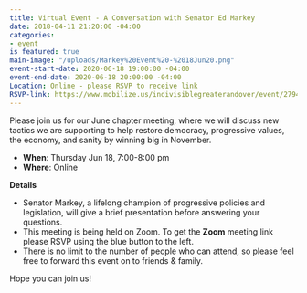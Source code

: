 ```yaml
---
title: Virtual Event - A Conversation with Senator Ed Markey
date: 2018-04-11 21:20:00 -04:00
categories:
- event
is featured: true
main-image: "/uploads/Markey%20Event%20-%2018Jun20.png"
event-start-date: 2020-06-18 19:00:00 -04:00
event-end-date: 2020-06-18 20:00:00 -04:00
Location: Online - please RSVP to receive link
RSVP-link: https://www.mobilize.us/indivisiblegreaterandover/event/279403/
---
```


Please join us for our June chapter meeting, where we will discuss new tactics we are supporting to help restore democracy, progressive values, the economy, and sanity by winning big in November.

* **When**: Thursday Jun 18, 7:00-8:00 pm
* **Where**: Online

**Details**
* Senator Markey, a lifelong champion of progressive policies and legislation, will give a brief presentation before answering your questions.
* This meeting is being held on Zoom. To get the **Zoom** meeting link please RSVP using the blue button to the left. 
* There is no limit to the number of people who can attend, so please feel free to forward this event on to friends & family. 

Hope you can join us!